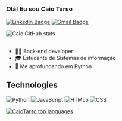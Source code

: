 ### Olá! Eu sou Caio Tarso

[![Linkedin Badge](https://img.shields.io/badge/-LinkedIn-6633cc?style=flat-square&logo=Linkedin&logoColor=white&link=https://www.linkedin.com/in/fernanda-kipper-5958a61a9/)](https://www.linkedin.com/in/caio-tarso-alencar-pianc%C3%B3-27b2ab1b2/)
[![Gmail Badge](https://img.shields.io/badge/-caiotarso7@gmail.com-6633cc?style=flat-square&logo=Gmail&logoColor=white&link=mailto:caiotarso7@gmail.com)](mailto:caiotarso7@gmail.com)


![Caio GitHub stats](https://github-readme-stats.vercel.app/api?username=CaioTarso&show_icons=true&theme=tokyonight)


## 

- 👩‍💻 Back-end developer
- 🎓 Estudante de Sistemas de informação
- 🐍 Me aprofundando em Python

## Technologies

![Python](https://img.shields.io/badge/python-3670A0?style=for-the-badge&logo=python&logoColor=ffdd54)
![JavaScript](https://img.shields.io/badge/javascript-%23323330.svg?style=for-the-badge&logo=javascript&logoColor=%23F7DF1E)
![HTML5](https://img.shields.io/badge/html5-%23E34F26.svg?style=for-the-badge&logo=html5&logoColor=white)
![CSS](https://img.shields.io/badge/css-%23E34F26.svg?style=for-the-badge&logo=css&logoColor=white)

<div align="left">
  
[![CaioTarso top languages](https://github-readme-stats.vercel.app/api/top-langs/?username=CaioTarso&theme=blue-white)](https://github.com/anuraghazra/github-readme-stats)

 </div>
